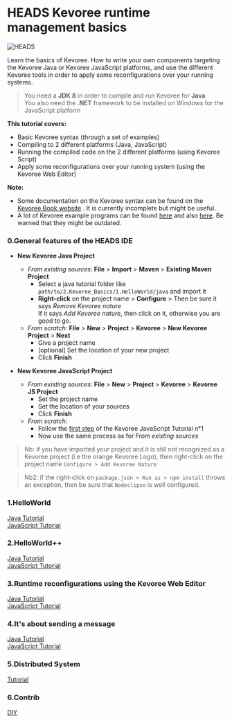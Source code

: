 HEADS Kevoree runtime management basics
===

![HEADS](http://heads-project.eu/sites/default/files/heads_large.png)

Learn the basics of Kevoree. How to write your own components targeting the Kevoree Java or Kevoree JavaScript platforms, and use the different Kevoree tools in order to apply some reconfigurations over your running systems.

> You need a **JDK 8** in order to compile and run Kevoree for **Java**  
> You also need the **.NET** framework to be installed on Windows for the JavaScript platform


**This tutorial covers:**

* Basic Kevoree syntax (through a set of examples)
* Compiling to 2 different platforms (Java, JavaScript)
* Running the compiled code on the 2 different platforms (using Kevoree Script)
* Apply some reconfigurations over your running system (using the Kevoree Web Editor)

**Note:**

* Some documentation on the Kevoree syntax can be found on the [Kevoree Book website](http://kevoree.github.io/kevoree-book/) . It is currently incomplete but might be useful.
* A lot of Kevoree example programs can be found [here](https://github.com/kevoree/kevoree-library) and also [here](https://github.com/kevoree/kevoree-samples). Be warned that they might be outdated.

### 0.General features of the HEADS IDE
  - **New Kevoree Java Project**
    - *From existing sources*: **File** > **Import** > **Maven** > **Existing Maven Project**  
      - Select a java tutorial folder like  `path/to/2.Kevoree_Basics/1.HelloWorld/java` and import it  
      - **Right-click** on the project name > **Configure** > Then be sure it says *Remove Kevoree nature*  
        If it says *Add Kevoree nature*, then click on it, otherwise you are good to go.
    - *From scratch*: **File** > **New** > **Project** > **Kevoree** > **New Kevoree Project** > **Next**  
      - Give a project name
      - [optional] Set the location of your new project
      - Click **Finish**


  - **New Kevoree JavaScript Project**  
    - *From existing sources*: **File** > **New** > **Project** > **Kevoree** > **Kevoree JS Project**  
      - Set the project name
      - Set the location of your sources
      - Click **Finish**
    - *From scratch*:
      - Follow the [first step](https://github.com/HEADS-project/training/tree/master/2.Kevoree_Basics/1.HelloWorld/js) of the Kevoree JavaScript Tutorial n°1
      - Now use the same process as for *From existing sources*


> Nb: if you have imported your project and it is still not recognized as a Kevoree project (i.e the orange Kevoree Logo), then right-click on the project name  `Configure > Add Kevoree Nature`

> Nb2: if the right-click on `package.json > Run as > npm install` throws an exception, then be sure that `Nodeclipse` is well configured.

### 1.HelloWorld
[Java Tutorial](https://github.com/HEADS-project/training/tree/master/2.Kevoree_Basics/1.HelloWorld/java)  
[JavaScript Tutorial](https://github.com/HEADS-project/training/tree/master/2.Kevoree_Basics/1.HelloWorld/js)

### 2.HelloWorld++
[Java Tutorial](https://github.com/HEADS-project/training/tree/master/2.Kevoree_Basics/2.HelloWorld++/java)  
[JavaScript Tutorial](https://github.com/HEADS-project/training/tree/master/2.Kevoree_Basics/2.HelloWorld++/js)

### 3.Runtime reconfigurations using the Kevoree Web Editor
[Java Tutorial](https://github.com/HEADS-project/training/tree/master/2.Kevoree_Basics/3.Runtime_Reconfigurations/java)  
[JavaScript Tutorial](https://github.com/HEADS-project/training/tree/master/2.Kevoree_Basics/3.Runtime_Reconfigurations/js)

### 4.It's about sending a message
[Java Tutorial](https://github.com/HEADS-project/training/tree/master/2.Kevoree_Basics/4.Its_About_Sending_A_Message/java)  
[JavaScript Tutorial](https://github.com/HEADS-project/training/tree/master/2.Kevoree_Basics/4.Its_About_Sending_A_Message/js)

### 5.Distributed System
[Tutorial](https://github.com/HEADS-project/training/tree/master/2.Kevoree_Basics/5.Distributed_System)

### 6.Contrib
[DIY](https://github.com/HEADS-project/training/tree/master/2.Kevoree_Basics/6.Contrib)

